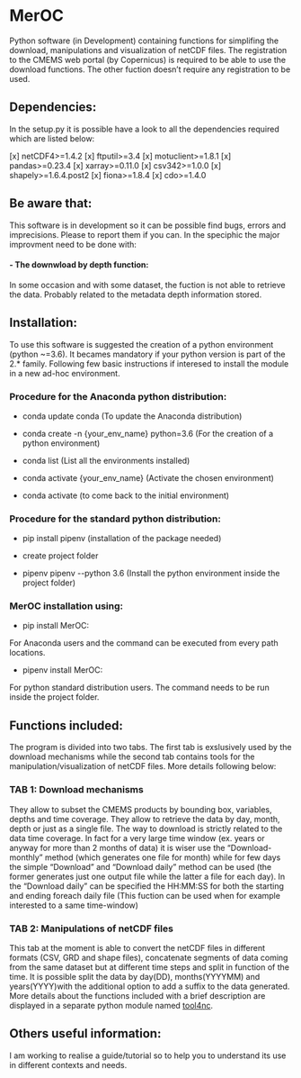 # MerOC

Python software (in Development) containing functions for simplifing the download, manipulations and visualization of netCDF files. The registration to the CMEMS web portal (by Copernicus) is required to be able to use the download functions. The other fuction doesn’t require any registration to be used. 

## Dependencies:

In the setup.py it is possible have a look to all the dependencies required which are listed below:

[x]  netCDF4>=1.4.2
[x]  ftputil>=3.4
[x]  motuclient>=1.8.1
[x]  pandas>=0.23.4
[x]  xarray>=0.11.0 
[x]  csv342>=1.0.0
[x]  shapely>=1.6.4.post2
[x]  fiona>=1.8.4
[x]  cdo>=1.4.0


## Be aware that:

This software is in development so it can be possible find bugs, errors and imprecisions. Please to report them if you can. In the speciphic the major improvment need to be done with:

#### - The downwload by depth function:

In some occasion and with some dataset, the fuction is not able to retrieve the data. Probably related to the metadata depth information stored. 

  
## Installation:

To use this software is suggested the creation of a python environment (python ~=3.6). It becames mandatory if your python version is part of the 2.* family. Following few basic instructions if interesed to install the module in a new ad-hoc environment.

### Procedure for the Anaconda python distribution:

- conda update conda (To update the Anaconda distribution)

- conda create -n {your_env_name} python=3.6 (For the creation of a python environment)

- conda list (List all the environments installed)

- conda activate {your_env_name} (Activate the chosen environment)

- conda activate (to come back to the initial environment)

### Procedure for the standard python distribution:

- pip install pipenv (installation of the package needed)

- create project folder 

- pipenv pipenv --python 3.6 (Install the python environment inside the project folder)


### MerOC installation using:

- pip install MerOC: 

For Anaconda users and the command can be executed from every path locations. 
 
- pipenv install MerOC:

For python standard distribution users. The command needs to be run inside the project folder.


## Functions included:

The program is divided into two tabs. The first tab is exslusively used by the download mechanisms while the second tab contains tools for the manipulation/visualization of netCDF files. More details following below:

### TAB 1: Download mechanisms

They allow to subset the CMEMS products by bounding box, variables, depths and time coverage. They allow to retrieve the data by day, month, depth or just as a single file. The way to download is strictly related to the data time coverage. In fact for a very large time window (ex. years or anyway for more than 2 months of data) it is wiser use the “Download-monthly” method (which generates one file for month) while for few days the simple “Download” and “Download daily” method can be used (the former generates just one output file while the latter a file for each day). In the “Download daily” can be specified the HH:MM:SS for both the starting and ending foreach daily file (This fuction can be used when for example interested to a same time-window)


### TAB 2: Manipulations of netCDF files

This tab at the moment is able to convert the netCDF files in different formats (CSV, GRD and shape files), concatenate segments of data coming from the same dataset but at different time steps and split in function of the time. It is possible split the data by day(DD), months(YYYYMM) and years(YYYY)with the additional option to add a suffix to the data generated. More details about the functions included with a brief description are displayed in a separate python module named [tool4nc](https://pypi.org/project/tool4nc/).

## Others useful information:

I am working to realise a guide/tutorial so to help you to understand its use in different contexts and needs. 
 













